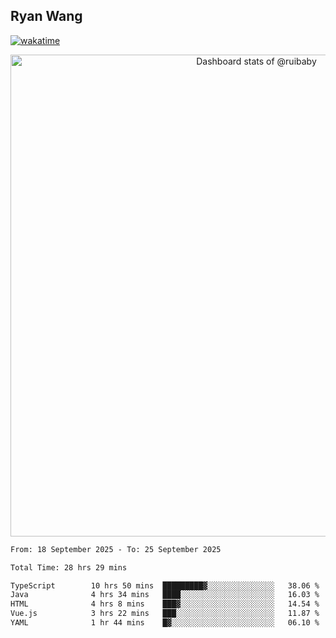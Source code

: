 ## Ryan Wang

[![wakatime](https://wakatime.com/badge/user/6f4ce45f-b03c-4eb3-b701-4b95e0885d94.svg)](https://wakatime.com/@6f4ce45f-b03c-4eb3-b701-4b95e0885d94)

<!-- Copy-paste in your Readme.md file -->

<a href="https://next.ossinsight.io/widgets/official/compose-user-dashboard-stats?user_id=21301288" target="_blank" style="display: block" align="center">
  <picture>
    <source media="(prefers-color-scheme: dark)" srcset="https://next.ossinsight.io/widgets/official/compose-user-dashboard-stats/thumbnail.png?user_id=21301288&image_size=auto&color_scheme=dark" width="771" height="auto">
    <img alt="Dashboard stats of @ruibaby" src="https://next.ossinsight.io/widgets/official/compose-user-dashboard-stats/thumbnail.png?user_id=21301288&image_size=auto&color_scheme=light" width="771" height="auto">
  </picture>
</a>

<!-- Made with [OSS Insight](https://ossinsight.io/) -->


<!--START_SECTION:waka-->

```txt
From: 18 September 2025 - To: 25 September 2025

Total Time: 28 hrs 29 mins

TypeScript        10 hrs 50 mins  █████████▓░░░░░░░░░░░░░░░   38.06 %
Java              4 hrs 34 mins   ████░░░░░░░░░░░░░░░░░░░░░   16.03 %
HTML              4 hrs 8 mins    ███▓░░░░░░░░░░░░░░░░░░░░░   14.54 %
Vue.js            3 hrs 22 mins   ███░░░░░░░░░░░░░░░░░░░░░░   11.87 %
YAML              1 hr 44 mins    █▓░░░░░░░░░░░░░░░░░░░░░░░   06.10 %
```

<!--END_SECTION:waka-->
